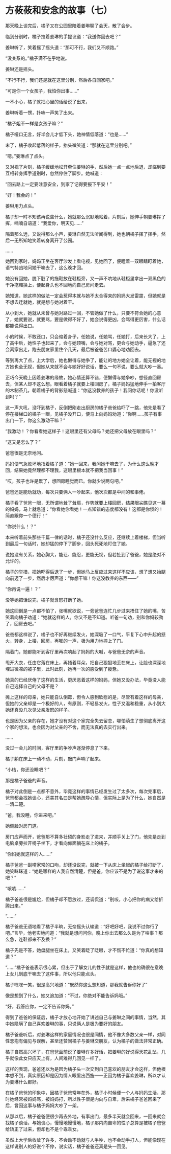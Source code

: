 # 方莜莜和安念的故事（七）

那天晚上谈完后，橘子又在公园里陪着姜琳聊了会天，散了会步。

临到分别时，橘子拉着姜琳的手提议道：“我送你回去吧？”

姜琳听了，笑着摇了摇头道：“那可不行，我们又不顺路。”

“没关系的。”橘子满不在乎地说。

姜琳还是摇头。

“不行不行，我们还是就在这里分别，然后各自回家吧。”

“可是你一个女孩子，我怕你出事……”

一不小心，橘子就把心里的话给说了出来，

姜琳听着一愣，扑哧一声笑了出来。

“橘子姐不一样是女孩子嘛？”

橘子哑口无言，好半会儿才低下头，她神情低落道：“也是……”

末了，橘子收起低落的样子，抬头微笑道：“那就在这里分别吧。”

“嗯。”姜琳点了点头。

又对视了片刻，橘子缓缓地松开牵住姜琳的手，然后她一点一点地后退，却临到要互相转身挥手道别时，忽然停住了脚步。她喊道：

“回去路上一定要注意安全，到家了记得要报下平安！”

“好！我会的！”

姜琳用力点头。

橘子却一时不知该再说些什么，她就那么沉默地站着，片刻后，她伸手朝姜琳挥了挥，喃喃自语道：“我爱你，明天见……”

隔着那么远，又说得那么小声，姜琳自然无法听闻得到，她也朝橘子挥了挥手，然后一无所知地笑着转身离开了公园。

……

她回到家时，妈妈正坐在客厅沙发上看电视，见她回了，便瞪着一双眼睛盯着她，语气特凶地问她干嘛去了，这么晚才回。

她没有回她，脱下脏了的拖鞋放在鞋柜旁，又一声不吭地从鞋柜里拿出一双黑色的干净拖鞋换上，便起身头也不回地向自己房间走去。

她知道，她这样的做法一定会惹得本就与她不太合得来的妈妈大发雷霆，但她就是不想去迁就她，就是想与她对着干。

从小到大，她就从未曾与她对路过一回，不管她做了什么，只要不符合她的心意了，她就要说，就要骂，要是做得不好了，她会说得更凶，会骂得更厉害，什么话都能说得出口。

小的时候，不敢还口，只会缩着身子，任她说，任她骂，任她打，后来长大了，上了高中后，她性子也起来了，会与她顶嘴，会与她对骂，更会与她动手，逼急了还会离家出走，跑去朋友家里住个几天，最后被爸爸苦口婆心地劝回去。

等到再大了点，上大学后，她也懒得与她争了，能让的地方她全让着，能无视的地方她也全无视，但她从来就不会与她好好说话，要么一句不说，要么就大吵一番。

正巧今天晚上因着姜琳的缘故，她心情还算不错，便懒得与她争吵，想径直回房去，但某人却不这么想。眼看着橘子就要上楼回房了，橘子妈妈猛地伸手一拍客厅的木制茶几，朝着橘子的背影怒喊道：“你这没教养的孩子！我问你话呢！你没听到吗？”

这一声大吼，没吓到橘子，反倒把刚走出厨房的橘子爸爸给吓了一跳，他先是看了停在楼梯口的橘子一眼，见橘子没开口，便马上向妈妈劝道：“你啊……孩子有事出门一下，你这么激动干嘛？”

“我激动！？你看看她这样子！这眼里还有父母吗？她还把父母放在眼里吗？”

“这又是怎么了？”

爸爸很是无奈地问。

妈妈便气急败坏地指着橘子道：“她一回来，我问她干嘛去了，为什么这么晚才回，结果她竟然理都不理我，这眼里根本就不把我当回事！”

“哎，孩子也许是累了，想回房睡觉而已。你就少说两句吧。”

爸爸还是能劝就劝，每次只要俩人一吵起来，他次次都是中间的和事佬。

橘子看了爸爸一眼，无所谓地耸了耸肩，作势就要上楼回房，结果眼尖瞧见这一幕的妈妈，马上就急道：“你看她你看她！一点知错的态度都没有！这都是你惯的！简直跟你一个德行！”

“你说什么！？”

本来听着前头那些千篇一律的话时，橘子还没什么反应，还继续上着楼梯，但当听到最后一句话时，她却猛的停下了脚步，回头死死地盯住了她。

说她没有关系，她心胸大，能让、能忍，更能无视，但若扯到了爸爸，她是绝对不允许的。

橘子的举措，把她吓得后退了一步，但她马上反应过来这样不应该，想了想又抬腿向前迈了一步，然后才厉声道：“你想干嘛！你这没教养的东西——”

“你再说一遍！？”

没等她把话说完，橘子就含怒打断了她。

她这回倒是一点都不怕了，张嘴就欲说，一旁爸爸连忙几步过来捂住了她的嘴，苦笑着向橘子劝道：“她就这样的人，你又不是不知道。听爸一句劝，别和你妈较劲了，回房去吧。”

爸爸都这样说了，橘子也不好再继续发火，她深吸了一口气，平复下心中升起的怒火，转身，上楼，回房，再嘭的一声，极为用力地摔上了门。

隔着门，她都能听到客厅里再次响起了妈妈的大喊，与爸爸无奈的声音。

甩开大衣，任由它落在床上，再捂着耳朵，把自己狠狠地丢在床上，让脸也深深地埋进微凉的被子里，此时此刻，她再一次的感受到了疲惫。

她真的已经厌倦了这样的生活，更厌恶着这样的妈妈，但她又没办法，毕竟没人能自己选择自己的父母不是？

摊上这样的母亲，她只能自认倒霉，但令人感到欣慰的是，尽管有着这样的母亲，但她的父亲却是一个极好的人，有原则，不轻易发火，性子又温和稳重，从小到大她还真没几次见父亲发怒的样子。

也是因为父亲的存在，她才没有对这个家完全失去留恋，哪怕萌生了想彻底离开这个家的想法，也会因为对父亲的不舍，而无法真的去实行出来。

……

没过一会儿的时间，客厅里的争吵声逐渐停息了下来。

橘子躺在床上一动不动，片刻，敲门声响了起来。

“小桔，你还没睡吧？”

那是橘子爸爸的声音。

橘子对此倒是一点都不意外，毕竟这样的事情已经发生过了太多次，每次完事后，爸爸都会找她谈心，还美其名曰是帮她疏导心情，但实际上是为了什么，她自然是一清二楚。

“爸，我没睡，你进来吧。”

她侧脸对房门道。

房门应声而开，爸爸那不算多壮硕的身影走了进来，并顺手关上了门，他先是走到电脑桌旁拉开椅子坐下，才看向仰面躺在床上的橘子。

“你妈她就这样的人……”

橘子爸爸一副唠家常的口吻，却还没说完，就被一下从床上坐起的橘子给打断了，她笑眯眯道：“她是哪样的人我自然清楚，但是爸，你应该不是为了说这事才来的吧？”

“咳咳……”

橘子爸爸很是尴尬，但橘子却不愿放过，还调侃道：“别咳，小心把你的病又给折腾出来。”

“……”

橘子爸爸无语地看了橘子半晌，无奈摇头认输道：“好吧好吧，我说不过你行了吧。”言毕，他老实地问道：“我就是想问问你，晚上你出去那么久是为了啥事？那么急，连鞋都来不及换？”

橘子先是不答，她盘腿坐在床上，又笑着眨了眨眼，才不慌不忙道：“你真的想知道？”

“……”橘子爸爸表示很心累，但出于了解女儿的性子就是这样，他也的确很在意晚上女儿到底干嘛去了这件事，所以他只能点头。

橘子嘿嘿一笑，很是高兴地道：“既然你这么想知道，那我就告诉你好了”

像是想到了什么，她又追加道：“不过，你绝对不能告诉妈哦。”

“好，我答应你，一定不告诉你妈。”

得到了爸爸的保证后，橘子才放心地开始了讲述自己与姜琳之间的事情，当然，其中她隐瞒了自己喜欢姜琳的事，只说俩人是极为要好的朋友。

橘子爸爸听后，对姜琳这样的家庭情况也很是同情，他不像大多数父亲一样，对同性恋抱有偏见与误解，甚至还赞同橘子与姜琳交朋友，认为橘子的做法非常正确。

橘子自然高兴坏了，在爸爸面前说了姜琳许多好话，把姜琳的好说得天花乱坠，几乎就像此女只应天上有，人间难得几回见一样了。

这样的表现，爸爸还以为是因为橘子头一次交到自己喜欢的朋友才会这样，但他根本想不到，真实原因却是因为情人眼里出西施——正因为橘子喜欢姜琳，所以才认为姜琳什么都好。

在橘子爸爸的印象中，因橘子爸爸常年在外，橘子小时候便一个人与妈妈生活，那时她经常被妈妈骂，被妈妈打，所以性子很是内向与自卑，后来橘子爸爸回来了后，曾因这事与橘子妈妈大吵了一架。

从那以后，橘子爸爸便很少再去外地，有事出门，最多半天就会回来，一回来就会找橘子谈话，与她谈心，慢慢地慢慢地，橘子那内向自卑的性子总算是被橘子爸爸给矫正了过来，但却也不是个乖乖女。

虽然上大学后收敛了许多，不会动不动就与人争吵，也不会动手打人，但能像现在这样说别人的好说个不停，说实话，橘子爸爸还真是头一回见。

